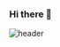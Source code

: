 ### Hi there 👋


![header](https://capsule-render.vercel.app/api?type=rounded&color=auto&height=300&section=header&text=JaeBin&fontSize=90)
<!--
**jaebin-code/jaebin-code** is a ✨ _special_ ✨ repository because its `README.md` (this file) appears on your GitHub profile.

Here are some ideas to get you started:

- 🔭 I’m currently working on ...
- 🌱 I’m currently learning ...
- 👯 I’m looking to collaborate on ...
- 🤔 I’m looking for help with ...
- 💬 Ask me about ...
- 📫 How to reach me: ...
- 😄 Pronouns: ...
- ⚡ Fun fact: ...
-->
